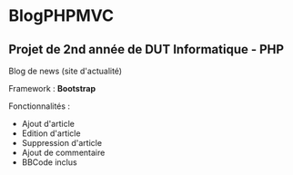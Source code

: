 # BlogPHPMVC

## Projet de 2nd année de DUT Informatique - PHP

Blog de news (site d'actualité)

Framework : **Bootstrap**

Fonctionnalités :
* Ajout d'article
* Edition d'article
* Suppression d'article
* Ajout de commentaire
* BBCode inclus
